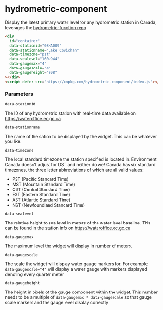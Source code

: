 # hydrometric-component
Display the latest primary water level for any hydrometric station in Canada, leverages the [hydrometric-function repo](https://github.com/zmcadie/hydrometric-function)

```html
<div
  id="container"
  data-stationid="08HA009"
  data-stationname="Lake Cowichan"
  data-timezone="pst"
  data-sealevel="160.944"
  data-gaugemax="4"
  data-gaugescale="4"
  data-gaugeheight="208"
></div>
<script defer src="https://unpkg.com/hydrometric-component/index.js"></script>
```

### Parameters
```
data-stationid
```
The ID of any hydrometric station with real-time data available on https://wateroffice.ec.gc.ca
```
data-stationname
```
The name of the sation to be displayed by the widget. This can be whatever you like.

```
data-timezone
```
The local standard timezone the station specified is located in. Environment Canada doesn't adjust for DST and neither do we!
Canada has six standard timezones, the three letter abbreviations of which are all valid values:
- PST (Pacific Standard Time)
- MST (Mountain Standard Time)
- CST (Central Standard Time)
- EST (Eastern Standard Time)
- AST (Atlantic Standard Time)
- NST (Newfoundland Standard Time)
```
data-sealevel
```
The relative height to sea level in meters of the water level baseline. This can be found in the station info on https://wateroffice.ec.gc.ca
```
data-gaugemax
```
The maximum level the widget will display in number of meters.
```
data-gaugescale
```
The scale the widget will display water gauge markers for. For example: `data-gaugescale="4"` will display a water gauge with markers displayed denoting every quarter meter
```
data-gaugeheight
```
The height in pixels of the gauge component within the widget. This number needs to be a multiple of `data-gaugemax * data-gaugescale` so that gauge scale markers and the gauge level display correctly
